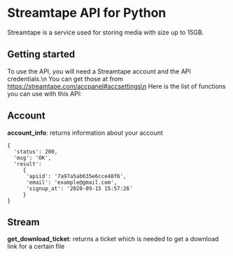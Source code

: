 # Streamtape API for Python
Streamtape is a service used for storing media with size up to 15GB. 

## Getting started
To use the API, you will need a Streamtape account and the API credentials.\n
You can get those at from https://streamtape.com/accpanel#accsettings\n
Here is the list of functions you can use with this API:

## Account
**account_info**: returns information about your account
```
{
  'status': 200,
  'msg': 'OK',
  'result':
     {
      'apiid': '7a97a5ab635e6cce48f6',
      'email': 'example@gmail.com',
      'signup_at': '2020-09-15 15:57:26'
     }
}
```

## Stream
**get_download_ticket**: returns a ticket which is needed to get a download link for a certain file



